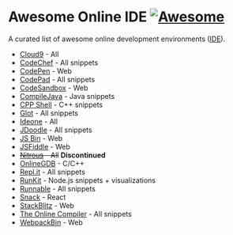# Awesome Online IDE [![Awesome](https://cdn.rawgit.com/sindresorhus/awesome/d7305f38d29fed78fa85652e3a63e154dd8e8829/media/badge.svg)](https://github.com/sindresorhus/awesome)
A curated list of awesome online development environments ([IDE](https://en.wikipedia.org/wiki/Integrated_development_environment)).


* [Cloud9](http://c9.io/) - All
* [CodeChef](https://www.codechef.com/ide) - All snippets
* [CodePen](https://codepen.io/) - Web
* [CodePad](http://codepad.org/) - All snippets
* [CodeSandbox](https://codesandbox.io/) - Web
* [CompileJava](https://www.compilejava.net/) - Java snippets
* [CPP Shell](http://www.cpp.sh/) - C++ snippets
* [Glot](https://glot.io/) - All snippets
* [Ideone](https://ideone.com/) - All
* [JDoodle](https://www.jdoodle.com) - All snippets
* [JS Bin](https://jsbin.com/) - Web
* [JSFiddle](https://jsfiddle.net/) - Web
* ~~[Nitrous](https://www.nitrous.io/) - All~~ **Discontinued**
* [OnlineGDB](https://www.onlinegdb.com/) - C/C++
* [Repl.it](https://repl.it/) - All snippets
* [RunKit](https://runkit.com) - Node.js snippets + visualizations
* [Runnable](http://code.runnable.com/) - All snippets
* [Snack](https://snack.expo.io/) - React
* [StackBlitz](https://stackblitz.com/) - Web
* [The Online Compiler](https://theonlinecompiler.com/) - All snippets
* [WebpackBin](https://www.webpackbin.com/) - Web

